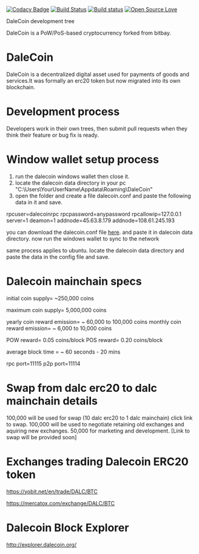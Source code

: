 [![Codacy Badge](https://api.codacy.com/project/badge/Grade/1bac5bbdf2f64cfeb67092bef3e50d6f)](https://www.codacy.com/app/yshurik/dalecoin-core?utm_source=github.com&utm_medium=referral&utm_content=dalecoinmarket/dalecoin-core&utm_campaign=badger)
[![Build Status](https://travis-ci.org/dalecoinmarket/dalecoin-core.svg?branch=master)](https://travis-ci.org/dalecoinmarket/dalecoin-core)
[![Build status](https://ci.appveyor.com/api/projects/status/qdy7pilwdtxehqhw?svg=true)](https://ci.appveyor.com/project/yshurik/dalecoin-core)
[![Open Source Love](https://badges.frapsoft.com/os/mit/mit.svg?v=102)](https://github.com/dalecoinmarket/dalecoin-core/blob/master/COPYING)


DaleCoin development tree

DaleCoin is a PoW/PoS-based cryptocurrency forked from bitbay.

DaleCoin
===========================

DaleCoin is a decentralized digital asset used for payments of goods and services.It was formally an erc20 token but now migrated into its own blockchain.

Development process
===========================

Developers work in their own trees, then submit pull requests when they think their feature or bug fix is ready.


Window wallet setup process
===========================
1. run the dalecoin windows wallet then close it.
2. locate the dalecoin data directory in your pc "C:\Users\YourUserName\Appdata\Roaming\DaleCoin"
3. open the folder and create a file dalecoin.conf and paste the following data in it and save.

rpcuser=dalecoinrpc
rpcpassword=anypassword
rpcallowip=127.0.0.1
server=1
deamon=1
addnode=45.63.8.179
addnode=108.61.245.193


you can download the dalecoin.conf file [here](https://github.com/dalecoin/dalecoincore/blob/master/dalecoin.conf). and paste it in dalecoin data directory.
now run the windows wallet to sync to the network

same process applies to ubuntu. locate the dalecoin data directory and paste the data in the config file and save.


Dalecoin mainchain specs
===========================

initial coin supply= ~250,000 coins

maximum coin supply= 5,000,000 coins 

yearly coin reward emission= ~ 60,000 to 100,000 coins
monthly coin reward emission= ~ 6,000 to 10,000 coins

POW reward= 0.05 coins/block
POS reward= 0.20 coins/block

average block time = ~ 60 seconds - 20 mins

rpc port=11115
p2p port=11114


Swap from dalc erc20 to dalc mainchain details
================================================
100,000 will be used for swap (10 dalc erc20 to 1 dalc mainchain) click link to swap. 
100,000 will be used to negotiate retaining old exchanges and aquiring new exchanges.
50,000 for marketing and development. [Link to swap will be provided soon]


Exchanges trading Dalecoin ERC20 token
======================================
https://yobit.net/en/trade/DALC/BTC

https://mercatox.com/exchange/DALC/BTC


Dalecoin Block Explorer
=======================

http://explorer.dalecoin.org/



